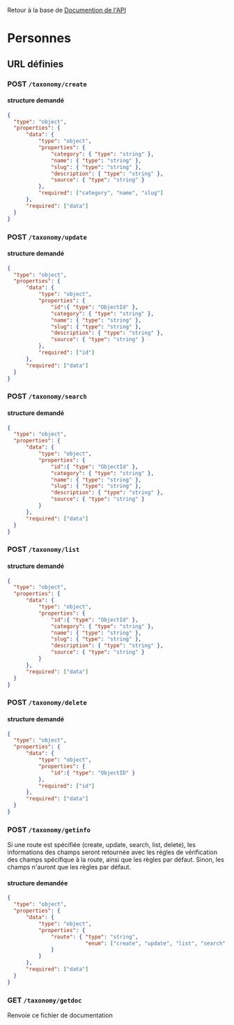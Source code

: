 Retour à la base de [Documention de l'API](documentation-api.md)

# Personnes

## URL définies

### POST `/taxonomy/create`

#### structure demandé
```json
{
  "type": "object",
  "properties": {
      "data": {
          "type": "object",
          "properties": {
              "category": { "type": "string" },
              "name": { "type": "string" },
              "slug": { "type": "string" },
              "description": { "type": "string" },
              "source": { "type": "string" }
          },
          "required": ["category", "name", "slug"]
      },
      "required": ["data"]
  }
}
```

### POST `/taxonomy/update`

#### structure demandé
```json
{
  "type": "object",
  "properties": {
      "data": {
          "type": "object",
          "properties": {
              "id":{ "type": "ObjectId" },
              "category": { "type": "string" },
              "name": { "type": "string" },
              "slug": { "type": "string" },
              "description": { "type": "string" },
              "source": { "type": "string" }
          },
          "required": ["id"]
      },
      "required": ["data"]
  }
}
```

### POST `/taxonomy/search`

#### structure demandé
```json
{
  "type": "object",
  "properties": {
      "data": {
          "type": "object",
          "properties": {
              "id":{ "type": "ObjectId" },
              "category": { "type": "string" },
              "name": { "type": "string" },
              "slug": { "type": "string" },
              "description": { "type": "string" },
              "source": { "type": "string" }
          }
      },
      "required": ["data"]
  }
}
```

### POST `/taxonomy/list`

#### structure demandé
```json
{
  "type": "object",
  "properties": {
      "data": {
          "type": "object",
          "properties": {
              "id":{ "type": "ObjectId" },
              "category": { "type": "string" },
              "name": { "type": "string" },
              "slug": { "type": "string" },
              "description": { "type": "string" },
              "source": { "type": "string" }
          }
      },
      "required": ["data"]
  }
}
```

### POST `/taxonomy/delete`
#### structure demandé
```json
{
  "type": "object",
  "properties": {
      "data": {
          "type": "object",
          "properties": {
              "id":{ "type": "ObjectID" }
          },
          "required": ["id"]
      },
      "required": ["data"]
  }
}
```

### POST `/taxonomy/getinfo`

Si une route est spécifiée (create, update, search, list, delete), les informations des champs seront retournée avec les règles de vérification des champs spécifique à la route, ainsi que les règles par défaut.
Sinon, les champs n'auront que les règles par défaut.

#### structure demandée
```json
{
  "type": "object",
  "properties": {
      "data": {
          "type": "object",
          "properties": {
              "route": { "type": "string",
                         "enum": ["create", "update", "list", "search", "delete"]
              }
          }
      },
      "required": ["data"]
  }
}
```

### GET `/taxonomy/getdoc`
Renvoie ce fichier de documentation